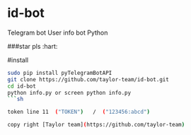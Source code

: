 # id-bot
Telegram bot User info bot  Python 

###star pls :hart:

#install

```sh
sudo pip install pyTelegramBotAPI
git clone https://github.com/taylor-team/id-bot.git
cd id-bot
python info.py or screen python info.py
```sh

token line 11  ("TOKEN")   /  ("123456:abcd")

copy right [Taylor team](https://github.com/taylor-team)

